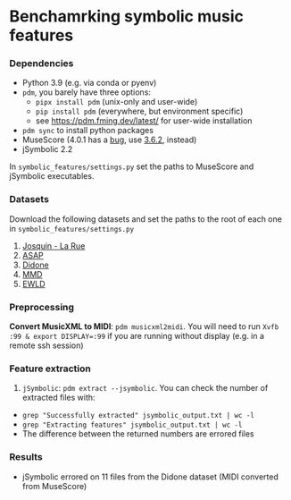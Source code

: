 # Benchamrking symbolic music features

### Dependencies

* Python 3.9 (e.g. via conda or pyenv)
* `pdm`, you barely have three options:
  - `pipx install pdm` (unix-only and user-wide)
  - `pip install pdm` (everywhere, but environment specific)
  - see https://pdm.fming.dev/latest/ for user-wide installation
* `pdm sync` to install python packages
* MuseScore (4.0.1 has a [bug](https://github.com/musescore/MuseScore/issues/16444), use [3.6.2](https://github.com/musescore/MuseScore/releases/tag/v3.6.2), instead)
* jSymbolic 2.2

In `symbolic_features/settings.py` set the paths to MuseScore and jSymbolic executables.

### Datasets

Download the following datasets and set the paths to the root of each one in `symbolic_features/settings.py`

1. [Josquin - La Rue]()
2. [ASAP]()
3. [Didone]()
4. [MMD]()
5. [EWLD]()

### Preprocessing

**Convert MusicXML to MIDI**: `pdm musicxml2midi`. You will need to run `Xvfb :99 & export DISPLAY=:99` if you are running without display (e.g. in a remote ssh session)

### Feature extraction

1. `jSymbolic`: `pdm extract --jsymbolic`. You can check the number of extracted files with:
  * `grep "Successfully extracted" jsymbolic_output.txt | wc -l`
  * `grep "Extracting features" jsymbolic_output.txt | wc -l`
  * The difference between the returned numbers are errored files


### Results

* jSymbolic errored on 11 files from the Didone dataset (MIDI converted from MuseScore)
